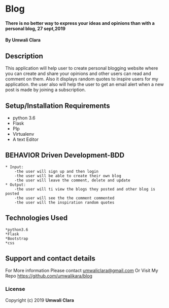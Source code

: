 # Blog
#### There is no better way to express your ideas and opinions than with a personal blog, 27 sept,2019
#### By **Umwali Clara**
## Description
This application will help user to create personal blogging website where you can create and share your opinions and other users can read and comment on them. Also it displays random quotes to inspire users for my application.
the user also will help the user to get an email alert when a new post is made by joining a subscription.
## Setup/Installation Requirements
* python 3.6
* Flask
* PIp
* Virtualenv
* A text Editor

## BEHAVIOR Driven Development-BDD
    * Input:
        -the user will sign up and then login
        -the user will be able to create their own blog 
        -the user will leave the comment, delete and update
    * Output:
        -the user will ti view the blogs they posted and other blog is posted
        -the user will see the the comment commented
        -the user will the inspiration random quotes

## Technologies Used
    *python3.6
    *Flask
    *Bootstrap
    *css

## Support and contact details
For More information Please contact umwaliclara@gmail.com Or Visit My Repo https://github.com/umwalikara/blog
### License
Copyright (c) 2019 **Umwali Clara**